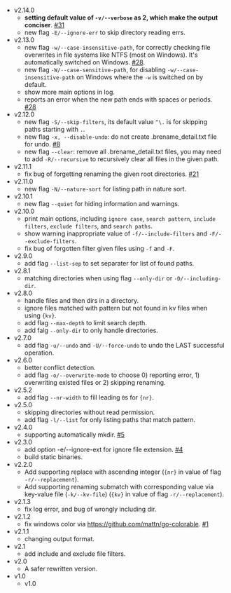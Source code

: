 - v2.14.0
    - **setting default value of `-v/--verbose` as 2, which make the output conciser**. [#31](https://github.com/shenwei356/brename/issues/31)
    - new flag `-E/--ignore-err` to skip directory reading errs.
- v2.13.0
    - new flag `-w/--case-insensitive-path`, for correctly checking file overwrites in file systems like NTFS (most on Windows). It's automatically switched on Windows. [#28](https://github.com/shenwei356/brename/issues/28).
    - new flag `-W/--case-sensitive-path`, for disabling `-w/--case-insensitive-path` on Windows where the `-w` is switched on by default.
    - show more main options in log.
    - reports an error when the new path ends with spaces or periods. [#28](https://github.com/shenwei356/brename/issues/28)
- v2.12.0
    - new flag `-S/--skip-filters`, its default value `^\.` is for skipping paths starting with `.`.
    - new flag `-x, --disable-undo`: do not create .brename_detail.txt file for undo. [#8](https://github.com/shenwei356/brename/issues/8)
    - new flag `--clear`: remove all .brename_detail.txt files, you may need to add `-R/--recursive` to recursively clear all files in the given path.
- v2.11.1
    - fix bug of forgetting renaming the given root directories. [#21](https://github.com/shenwei356/brename/issues/21)
- v2.11.0
    - new flag `-N/--nature-sort` for listing path in nature sort.
- v2.10.1
    - new flag `--quiet` for hiding information and warnings.
- v2.10.0
    - print main options, including `ignore case`, `search pattern`, `include filters`, `exclude filters`, and `search paths`.
    - show warning inappropriate value of `-f/--include-filters` and `-F/--exclude-filters`.
    - fix bug of forgotten filter given files using `-f` and `-F`.
- v2.9.0
    - add flag `--list-sep` to set separater for list of found paths.
- v2.8.1
    - matching directories when using flag `--only-dir` or `-D/--including-dir`.
- v2.8.0
    - handle files and then dirs in a directory.
    - ignore files matched with pattern but not found in kv files when using `{kv}`.
    - add flag `--max-depth` to limit search depth.
    - add falg `--only-dir` to only handle directories.
- v2.7.0
    - add flag `-u/--undo` and `-U/--force-undo` to undo the LAST successful operation.
- v2.6.0
    - better conflict detection.
    - add flag `-o/--overwrite-mode` to choose 0) reporting error, 1) overwriting existed files or 2) skipping renaming.
- v2.5.2
    - add flag `--nr-width` to fill leading `0`s for `{nr}`.
- v2.5.0
    - skipping directories without read permission.
    - add flag `-l/--list` for only listing paths that match pattern.
- v2.4.0
    - supporting automatically mkdir. [#5](https://github.com/shenwei356/brename/issues/5)
- v2.3.0
    - add option -e/--ignore-ext for ignore file extension. [#4](https://github.com/shenwei356/brename/issues/4)
    - build static binaries.
- v2.2.0
    - Add supporting replace with ascending integer (`{nr}` in value of flag `-r/--replacement`).
    - Add supporting renaming submatch with corresponding value via key-value file (`-k/--kv-file`)  (`{kv}` in value of flag `-r/--replacement`).
- v2.1.3
    - fix log error, and bug of wrongly including dir.
- v2.1.2
    - fix windows color via https://github.com/mattn/go-colorable. [#1](https://github.com/shenwei356/brename/pull/1)
- v2.1.1
    - changing output format.
- v2.1
    - add include and exclude file filters.
- v2.0
    - A safer rewritten version.
- v1.0
    - v1.0
    
